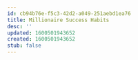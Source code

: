```yaml
---
id: cb94b76e-f5c3-42d2-a049-251aebd1ea76
title: Millionaire Success Habits
desc: ''
updated: 1600501943652
created: 1600501943652
stub: false
---
```


## 
